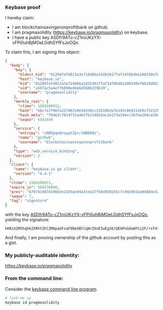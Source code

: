 ### Keybase proof

I hereby claim:

  * I am blockchainsavingsnonprofitbank on github.
  * I am pragmasolidity (https://keybase.io/pragmasolidity) on keybase.
  * I have a public key ASDfr9ATo-cZ1roUKzYX-vFPi0uhBjMOeLGdhSYfFsJxOQo

To claim this, I am signing this object:

```json
{
  "body": {
    "key": {
      "eldest_kid": "0120dfafd013a3e719d6ba142b3617faf14f8b4ba106330e78b19d85261f16c271390a",
      "host": "keybase.io",
      "kid": "0120dfafd013a3e719d6ba142b3617faf14f8b4ba106330e78b19d85261f16c271390a",
      "uid": "a507ac5a4effb099edbb6d5686239b19",
      "username": "pragmasolidity"
    },
    "merkle_root": {
      "ctime": 1568100912,
      "hash": "b6c7a7f96fa227467e9e54339cc13510b2e7e193c8e911420cf5212b8032f18f85962aea0eb47ec5585eff9c97c34aac686d92a71aeafdf83bdc831b7f67f7dc",
      "hash_meta": "f9463c7814731aa62fb214024ac2e173a194cc2b74a1b9ce2068996b96ef760b",
      "seqno": 6341449
    },
    "service": {
      "entropy": "z0B5pqodruyptIp+/1WB6K0z",
      "name": "github",
      "username": "blockchainsavingsnonprofitbank"
    },
    "type": "web_service_binding",
    "version": 2
  },
  "client": {
    "name": "keybase.io go client",
    "version": "4.4.1"
  },
  "ctime": 1568100971,
  "expire_in": 504576000,
  "prev": "b707419d74196b3e2103ae94a31ed27f684920155c7c4920b1ba95884e327b8b",
  "seqno": 7,
  "tag": "signature"
}
```

with the key [ASDfr9ATo-cZ1roUKzYX-vFPi0uhBjMOeLGdhSYfFsJxOQo](https://keybase.io/pragmasolidity), yielding the signature:

```
hKRib2R5hqhkZXRhY2hlZMOpaGFzaF90eXBlCqNrZXnEIwEg36/QE6PnGda6FCs2F/rxT4tLoQYzDnixnYUmHxbCcTkKp3BheWxvYWTESpcCB8QgtwdBnXQZaz4hA66Uox7Sf2hJIBVcfEkgsbqViE4ye4vEILxz90l+LErT7M+8f9FwjFNvgNEH2ihXVtyUQKYb/V8tAgHCo3NpZ8RAvxuoJnVXbmsTn5ofNr+VaI2nKPCaEgGsvGU89NefDGLulaOaJwecg9JNLoXM3QO7ZUJRNEYA0AiU/pj6HAUOCqhzaWdfdHlwZSCkaGFzaIKkdHlwZQildmFsdWXEIHLFXFw7U+xh04Qnfc2BQEqrgADwjZAcVyApSSQWjyBYo3RhZ80CAqd2ZXJzaW9uAQ==

```

And finally, I am proving ownership of the github account by posting this as a gist.

### My publicly-auditable identity:

https://keybase.io/pragmasolidity

### From the command line:

Consider the [keybase command line program](https://keybase.io/download).

```bash
# look me up
keybase id pragmasolidity
```
